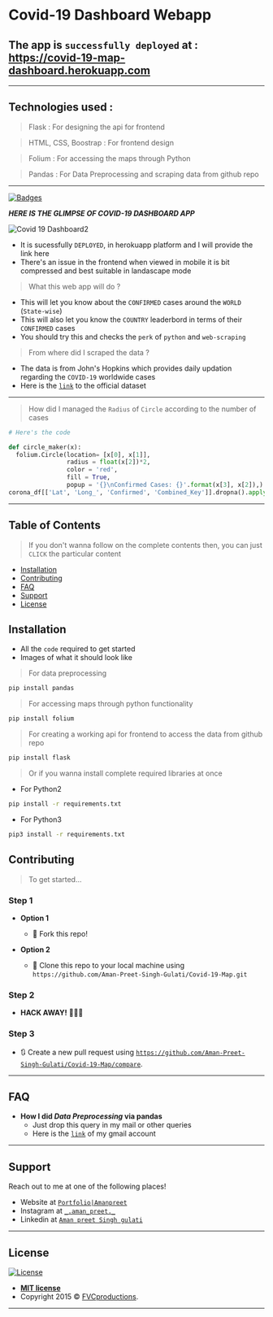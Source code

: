 <!-- [![Covid19WebAPP](https://img.theweek.in/content/dam/week/news/sci-tech/2020/april/virus-attack-coronavirus-COVID-19-shut.jpg)](https://aman-preet-singh-gulati.github.io/Aman-Preet-Singh-Gulati/) -->


# Covid-19 Dashboard Webapp
## The app is `successfully deployed` at : https://covid-19-map-dashboard.herokuapp.com
---
## Technologies used :

> Flask : For designing the api for frontend

> HTML, CSS, Boostrap : For frontend design

> Folium : For accessing the maps through Python

> Pandas : For Data Preprocessing and scraping data   from github repo

---



[![Badges](http://img.shields.io/:badges-9/9-ff6799.svg?style=flat-square)](https://github.com/badges/badgerbadgerbadger)

***HERE IS THE GLIMPSE OF COVID-19 DASHBOARD APP***

![Covid 19 Dashboard2](https://user-images.githubusercontent.com/66076818/87554080-508b6a80-c6d1-11ea-8ff7-fcbb387e2e3b.png)

- It is sucessfully `DEPLOYED`, in herokuapp platform and I will provide the link here
- There's an issue in the frontend when viewed in mobile it is bit compressed and best suitable in landascape mode

> What this web app will do ?

- This will let you know about the `CONFIRMED` cases around the `WORLD` (`State-wise`)
- This will also let you know the `COUNTRY` leaderbord in terms of their `CONFIRMED` cases
- You should try this and checks the `perk` of `python` and `web-scraping`

> From where did I scraped the data ?

- The data is from John's Hopkins which provides daily updation regarding the `COVID-19` worldwide cases
- Here is the <a href="https://github.com/CSSEGISandData/COVID-19/tree/master/csse_covid_19_data/csse_covid_19_daily_reports">`link`</a>  to the official dataset

---


> How did I managed the `Radius` of `Circle` according to the number of cases
```python
# Here's the code

def circle_maker(x):
  folium.Circle(location= [x[0], x[1]],
                radius = float(x[2])*2,
                color = 'red',
                fill = True,
                popup = '{}\nConfirmed Cases: {}'.format(x[3], x[2]),).add_to(m)
corona_df[['Lat', 'Long_', 'Confirmed', 'Combined_Key']].dropna().apply(lambda x: circle_maker(x), axis=1)
```

---


## Table of Contents

> If you don't wanna follow on the complete contents then, you can just `CLICK` the particular content

- [Installation](#installation)
- [Contributing](#contributing)
- [FAQ](#faq)
- [Support](#support)
- [License](#license)

## Installation

- All the `code` required to get started
- Images of what it should look like

> For data preprocessing
```sh
pip install pandas
```
> For accessing maps through python functionality
```sh
pip install folium
```
> For creating a working api for frontend to access the data from github repo
```sh
pip install flask
```

> Or if you wanna install complete required libraries at once
- For Python2
```sh
pip install -r requirements.txt
```
- For Python3
```sh
pip3 install -r requirements.txt
```

## Contributing

> To get started...

### Step 1

- **Option 1**
    - 🍴 Fork this repo!

- **Option 2**
    - 👯 Clone this repo to your local machine using `https://github.com/Aman-Preet-Singh-Gulati/Covid-19-Map.git`

### Step 2

- **HACK AWAY!** 🔨🔨🔨

### Step 3

- 🔃 Create a new pull request using <a href="https://github.com/Aman-Preet-Singh-Gulati/Covid-19-Map/compare/" target="_blank">`https://github.com/Aman-Preet-Singh-Gulati/Covid-19-Map/compare`</a>.

---

## FAQ

- **How I did *Data Preprocessing* via pandas**
    - Just drop this query in my mail or other queries
    - Here is the <a href="https://gulatiamanpreetsingh@gmail.com/">`link`</a>  of my gmail account

---
## Support

Reach out to me at one of the following places!

- Website at <a href="https://aman-preet-singh-gulati.github.io/Aman-Preet-Singh-Gulati/" target="_blank">         `Portfolio|Amanpreet`</a>
- Instagram  at <a href="https://www.instagram.com/_.aman_preet._/" target="_blank">`_.aman_preet._`</a>
- Linkedin  at <a href="https://www.linkedin.com/in/aman-preet-singh-gulati-41ab20169/" target="_blank">`Aman preet Singh gulati`</a>
---
## License

[![License](http://img.shields.io/:license-mit-blue.svg?style=flat-square)](http://badges.mit-license.org)

- **[MIT license](http://opensource.org/licenses/mit-license.php)**
- Copyright 2015 © <a href="http://fvcproductions.com" target="_blank">FVCproductions</a>.
---

